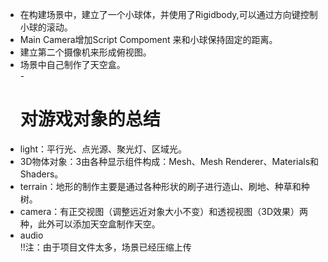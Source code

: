 - 在构建场景中，建立了一个小球体，并使用了Rigidbody,可以通过方向键控制小球的滚动。<br>
- Main Camera增加Script Compoment 来和小球保持固定的距离。
- 建立第二个摄像机来形成俯视图。
- 场景中自己制作了天空盒。<br>
-<h1>对游戏对象的总结</h1>
- light：平行光、点光源、聚光灯、区域光。
- 3D物体对象：3由各种显示组件构成：Mesh、Mesh Renderer、Materials和Shaders。
- terrain：地形的制作主要是通过各种形状的刷子进行造山、刷地、种草和种树。
- camera：有正交视图（调整远近对象大小不变）和透视视图（3D效果）两种，此外可以添加天空盒制作天空。
- audio<br>
!!注：由于项目文件太多，场景已经压缩上传
